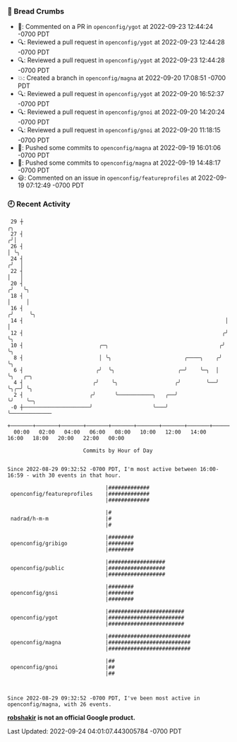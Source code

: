 ### 🍞 Bread Crumbs

 * 💬: Commented on a PR in  `openconfig/ygot` at 2022-09-23 12:44:24 -0700 PDT
 * 🔍: Reviewed a pull request in  `openconfig/ygot` at 2022-09-23 12:44:28 -0700 PDT
 * 🔍: Reviewed a pull request in  `openconfig/ygot` at 2022-09-23 12:44:28 -0700 PDT
 * 💥: Created a branch in `openconfig/magna` at 2022-09-20 17:08:51 -0700 PDT
 * 🔍: Reviewed a pull request in  `openconfig/ygot` at 2022-09-20 16:52:37 -0700 PDT
 * 🔍: Reviewed a pull request in  `openconfig/gnoi` at 2022-09-20 14:20:24 -0700 PDT
 * 🔍: Reviewed a pull request in  `openconfig/gnoi` at 2022-09-20 11:18:15 -0700 PDT
 * 🚢: Pushed some commits to `openconfig/magna` at 2022-09-19 16:01:06 -0700 PDT
 * 🚢: Pushed some commits to `openconfig/magna` at 2022-09-19 14:48:17 -0700 PDT
 * 😃: Commented on an issue in `openconfig/featureprofiles` at 2022-09-19 07:12:49 -0700 PDT

### 🕘 Recent Activity
```
 29 ┼                                                                    ╭╮
 27 ┤                                                                   ╭╯│
 26 ┤                                                                   │ ╰╮
 24 ┤                                                                  ╭╯  │
 22 ┤                                                                  │   │
 20 ┤                                                                 ╭╯   ╰╮
 18 ┤                                                                 │     │
 16 ┤                                                                ╭╯     ╰╮
 14 ┤                                                                │       │
 12 ┤                                                               ╭╯       ╰╮
 10 ┤                        ╭─╮                                   ╭╯         ╰╮
  8 ┤                        │ ╰╮                       ╭────╮    ╭╯           ╰╮
  6 ┤                       ╭╯  ╰╮                    ╭─╯    ╰─╮  │             ╰╮   ╭─╮
  4 ┤                      ╭╯    ╰╮                  ╭╯        ╰──╯              ╰╮╭─╯ ╰╮
  2 ┤                     ╭╯      ╰───────────╮   ╭──╯                            ╰╯    ╰─╮
 -0 ┼─────────────────────╯                   ╰───╯                                       ╰─────────────
    +───────+───────+───────+───────+───────+───────+───────+───────+───────+───────+───────+───────+────
  00:00   02:00   04:00   06:00   08:00   10:00   12:00   14:00   16:00   18:00   20:00   22:00   00:00   

						Commits by Hour of Day


Since 2022-08-29 09:32:52 -0700 PDT, I'm most active between 16:00-16:59 - with 30 events in that hour.

```



```
                               |#############
 openconfig/featureprofiles    |#############
                               |#############

                               |#
 nadrad/h-m-m                  |#
                               |#

                               |########
 openconfig/gribigo            |########
                               |########

                               |##################
 openconfig/public             |##################
                               |##################

                               |########
 openconfig/gnsi               |########
                               |########

                               |########################
 openconfig/ygot               |########################
                               |########################

                               |##########################
 openconfig/magna              |##########################
                               |##########################

                               |##
 openconfig/gnoi               |##
                               |##



Since 2022-08-29 09:32:52 -0700 PDT, I've been most active in openconfig/magna, with 26 events.

```
**[robshakir](mailto:robjs@google.com) is not an official Google product.**  


Last Updated: 2022-09-24 04:01:07.443005784 -0700 PDT
